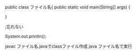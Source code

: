 public class ファイル名{
  public static void main(String[] args) {

  }

  ;忘れない

  System.out.println();

  javac ファイル名.javaでclassファイル作成
  java ファイル名で実行
